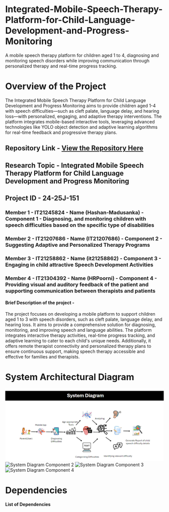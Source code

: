 # Integrated-Mobile-Speech-Therapy-Platform-for-Child-Language-Development-and-Progress-Monitoring
A mobile speech therapy platform for children aged 1 to 4, diagnosing and monitoring speech disorders while improving communication through personalized therapy and real-time progress tracking.

# Overview of the Project 

The Integrated Mobile Speech Therapy Platform for Child Language Development and Progress Monitoring aims to provide children aged 1-4 with speech difficulties—such as cleft palate, language delay, and hearing loss—with personalized, engaging, and adaptive therapy interventions. The platform integrates mobile-based interactive tools, leveraging advanced technologies like YOLO object detection and adaptive learning algorithms for real-time feedback and progressive therapy plans.


## Repository Link - [View the Repository Here](https://github.com/Hashan-Madusanka/Integrated-Mobile-Speech-Therapy-Platform-for-Child-Language-Development-and-Progress-Monitoring)
## Research Topic - Integrated Mobile Speech Therapy Platform for Child Language Development and Progress Monitoring
## Project ID - 24-25J-151

### Member 1 - IT21245824 - Name (Hashan-Madusanka) - Component 1 - Diagnosing, and monitoring children with speech difficulties based on the specific type of disabilities
### Member 2 - IT21207686 - Name (IT21207686) - Component 2 - Suggesting Adaptive and Personalized Therapy Programs
### Member 3 - IT21258862 - Name (it21258862) - Component 3 - Engaging in child attractive Speech Development Activities
### Member 4 - IT21304392 - Name (HRPoorni) - Component 4 - Providing visual and auditory feedback of the patient and supporting communication between therapists and patients


#### Brief Description of the project - 

The project focuses on developing a mobile platform to support children aged 1 to 3 with speech disorders, such as cleft palate, language delay, and hearing loss. It aims to provide a comprehensive solution for diagnosing, monitoring, and improving speech and language abilities. The platform integrates interactive therapy activities, real-time progress tracking, and adaptive learning to cater to each child's unique needs. Additionally, it offers remote therapist connectivity and personalized therapy plans to ensure continuous support, making speech therapy accessible and effective for families and therapists.


# System Architectural Diagram
![System Diagram Component 1](https://github.com/Hashan-Madusanka/Integrated-Mobile-Speech-Therapy-Platform-for-Child-Language-Development-and-Progress-Monitoring/blob/main/System%20Diagram%20Component%201.png)
![System Diagram Component 2]()
![System Diagram Component 3]()
![System Diagram Component 4]()



# Dependencies

#### List of Dependencies


